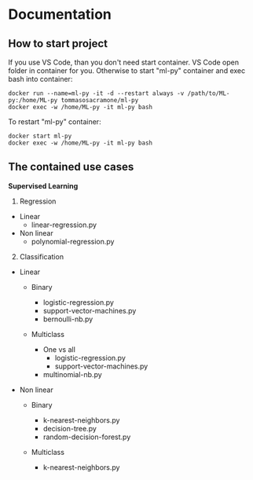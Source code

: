 # Documentation

## How to start project

If you use VS Code, than you don't need start container. VS Code open folder in container for you.
Otherwise to start "ml-py" container and exec bash into container:

```
docker run --name=ml-py -it -d --restart always -v /path/to/ML-py:/home/ML-py tommasosacramone/ml-py
docker exec -w /home/ML-py -it ml-py bash 
```

To restart "ml-py" container:

```
docker start ml-py
docker exec -w /home/ML-py -it ml-py bash 
```

## The contained use cases

**Supervised Learning**

1. Regression

  - Linear
    - linear-regression.py
  - Non linear
    - polynomial-regression.py 

2. Classification

  - Linear

    - Binary      
      - logistic-regression.py
      - support-vector-machines.py
      - bernoulli-nb.py

    - Multiclass
      - One vs all
        - logistic-regression.py
        - support-vector-machines.py
      - multinomial-nb.py

  - Non linear

    - Binary
      - k-nearest-neighbors.py
      - decision-tree.py
      - random-decision-forest.py
      
    - Multiclass
      - k-nearest-neighbors.py



